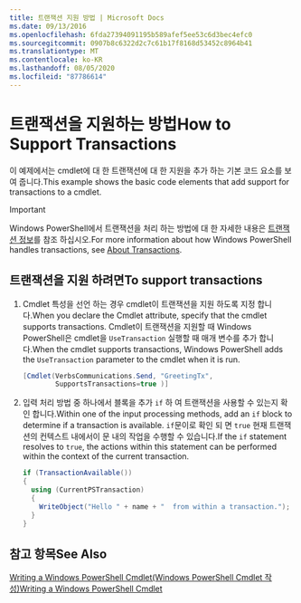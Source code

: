 ```yaml
---
title: 트랜잭션 지원 방법 | Microsoft Docs
ms.date: 09/13/2016
ms.openlocfilehash: 6fda27394091195b589afef5ee53c6d3bec4efc0
ms.sourcegitcommit: 0907b8c6322d2c7c61b17f8168d53452c8964b41
ms.translationtype: MT
ms.contentlocale: ko-KR
ms.lasthandoff: 08/05/2020
ms.locfileid: "87786614"
---
```

# <a name="how-to-support-transactions"></a><span data-ttu-id="48109-102">트랜잭션을 지원하는 방법</span><span class="sxs-lookup"><span data-stu-id="48109-102">How to Support Transactions</span></span>

<span data-ttu-id="48109-103">이 예제에서는 cmdlet에 대 한 트랜잭션에 대 한 지원을 추가 하는 기본 코드 요소를 보여 줍니다.</span><span class="sxs-lookup"><span data-stu-id="48109-103">This example shows the basic code elements that add support for transactions to a cmdlet.</span></span>

> [!IMPORTANT]
> <span data-ttu-id="48109-104">Windows PowerShell에서 트랜잭션을 처리 하는 방법에 대 한 자세한 내용은 [트랜잭션 정보][about_Transactions]를 참조 하십시오.</span><span class="sxs-lookup"><span data-stu-id="48109-104">For more information about how Windows PowerShell handles transactions, see [About Transactions][about_Transactions].</span></span>

## <a name="to-support-transactions"></a><span data-ttu-id="48109-105">트랜잭션을 지원 하려면</span><span class="sxs-lookup"><span data-stu-id="48109-105">To support transactions</span></span>

1. <span data-ttu-id="48109-106">Cmdlet 특성을 선언 하는 경우 cmdlet이 트랜잭션을 지원 하도록 지정 합니다.</span><span class="sxs-lookup"><span data-stu-id="48109-106">When you declare the Cmdlet attribute, specify that the cmdlet supports transactions.</span></span>
   <span data-ttu-id="48109-107">Cmdlet이 트랜잭션을 지원할 때 Windows PowerShell은 cmdlet을 `UseTransaction` 실행할 때 매개 변수를 추가 합니다.</span><span class="sxs-lookup"><span data-stu-id="48109-107">When the cmdlet supports transactions, Windows PowerShell adds the `UseTransaction` parameter to the cmdlet when it is run.</span></span>

    ```csharp
    [Cmdlet(VerbsCommunications.Send, "GreetingTx",
            SupportsTransactions=true )]
    ```

2. <span data-ttu-id="48109-108">입력 처리 방법 중 하나에서 블록을 추가 `if` 하 여 트랜잭션을 사용할 수 있는지 확인 합니다.</span><span class="sxs-lookup"><span data-stu-id="48109-108">Within one of the input processing methods, add an `if` block to determine if a transaction is available.</span></span>
   <span data-ttu-id="48109-109">`if`문이로 확인 되 면 `true` 현재 트랜잭션의 컨텍스트 내에서이 문 내의 작업을 수행할 수 있습니다.</span><span class="sxs-lookup"><span data-stu-id="48109-109">If the `if` statement resolves to `true`, the actions within this statement can be performed within the context of the current transaction.</span></span>

    ```csharp
    if (TransactionAvailable())
    {
      using (CurrentPSTransaction)
      {
        WriteObject("Hello " + name + "  from within a transaction.");
      }
    }
    ```

## <a name="see-also"></a><span data-ttu-id="48109-110">참고 항목</span><span class="sxs-lookup"><span data-stu-id="48109-110">See Also</span></span>

[<span data-ttu-id="48109-111">Writing a Windows PowerShell Cmdlet(Windows PowerShell Cmdlet 작성)</span><span class="sxs-lookup"><span data-stu-id="48109-111">Writing a Windows PowerShell Cmdlet</span></span>](./writing-a-windows-powershell-cmdlet.md)

<!-- External URLs -->

[about_Transactions]: /powershell/module/Microsoft.PowerShell.Core/About/about_Transactions
